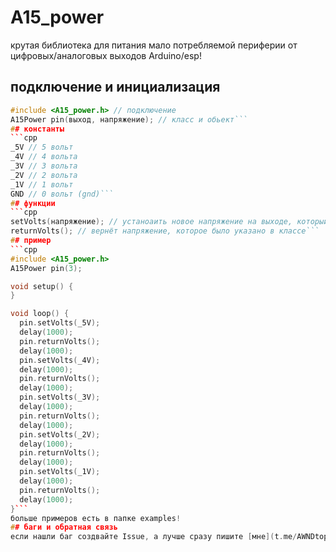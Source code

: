 # A15_power
крутая библиотека для питания мало потребляемой периферии от цифровых/аналоговых выходов Arduino/esp!
## подключение и инициализация
```cpp
#include <A15_power.h> // подключение
A15Power pin(выход, напряжение); // класс и обьект```
## константы
```cpp
_5V // 5 вольт
_4V // 4 вольта
_3V // 3 вольта
_2V // 2 вольта
_1V // 1 вольт
GND // 0 вольт (gnd)```
## функции
```cpp
setVolts(напряжение); // устаноаить новое напряжение на выходе, который был указан в классе
returnVolts(); // вернёт напряжение, которое было указано в классе```
## пример
```cpp
#include <A15_power.h>
A15Power pin(3);

void setup() {
}

void loop() {
  pin.setVolts(_5V);
  delay(1000);
  pin.returnVolts();
  delay(1000);
  pin.setVolts(_4V);
  delay(1000);
  pin.returnVolts();
  delay(1000);
  pin.setVolts(_3V);
  delay(1000);
  pin.returnVolts();
  delay(1000);
  pin.setVolts(_2V);
  delay(1000);
  pin.returnVolts();
  delay(1000);
  pin.setVolts(_1V);
  delay(1000);
  pin.returnVolts();
  delay(1000);
}```
больше примеров есть в папке examples!
## баги и обратная связь
если нашли баг создвайте Issue, а лучше сразу пишите [мне](t.me/AWNDtop)
